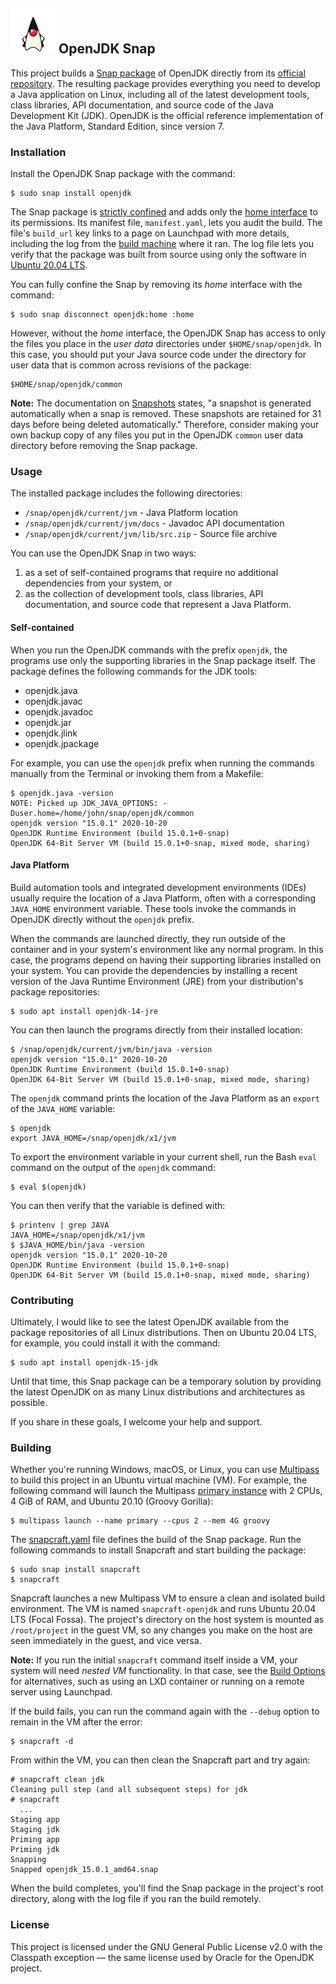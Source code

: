 ## ![Duke, the Java mascot, with arms akimbo](images/icon.png) OpenJDK Snap

This project builds a [Snap package](https://snapcraft.io) of OpenJDK directly from its [official repository](https://github.com/openjdk/jdk). The resulting package provides everything you need to develop a Java application on Linux, including all of the latest development tools, class libraries, API documentation, and source code of the Java Development Kit (JDK). OpenJDK is the official reference implementation of the Java Platform, Standard Edition, since version 7.

### Installation

Install the OpenJDK Snap package with the command:

```console
$ sudo snap install openjdk
```

The Snap package is [strictly confined](https://snapcraft.io/docs/snap-confinement) and adds only the [home interface](https://snapcraft.io/docs/home-interface) to its permissions. Its manifest file, `manifest.yaml`, lets you audit the build. The file's `build_url` key links to a page on Launchpad with more details, including the log from the [build machine](https://launchpad.net/builders) where it ran. The log file lets you verify that the package was built from source using only the software in [Ubuntu 20.04 LTS](https://cloud-images.ubuntu.com/focal/current/).

You can fully confine the Snap by removing its *home* interface with the command:

```console
$ sudo snap disconnect openjdk:home :home
```

However, without the *home* interface, the OpenJDK Snap has access to only the files you place in the *user data* directories under `$HOME/snap/openjdk`. In this case, you should put your Java source code under the directory for user data that is common across revisions of the package:

```
$HOME/snap/openjdk/common
```

**Note:** The documentation on [Snapshots](https://snapcraft.io/docs/snapshots) states, "a snapshot is generated automatically when a snap is removed. These snapshots are retained for 31 days before being deleted automatically." Therefore, consider making your own backup copy of any files you put in the OpenJDK `common` user data directory before removing the Snap package.

### Usage

The installed package includes the following directories:

* `/snap/openjdk/current/jvm` - Java Platform location
* `/snap/openjdk/current/jvm/docs` - Javadoc API documentation
* `/snap/openjdk/current/jvm/lib/src.zip` - Source file archive

You can use the OpenJDK Snap in two ways:

1. as a set of self-contained programs that require no additional dependencies from your system, or
2. as the collection of development tools, class libraries, API documentation, and source code that represent a Java Platform.

#### Self-contained

When you run the OpenJDK commands with the prefix `openjdk`, the programs use only the supporting libraries in the Snap package itself. The package defines the following commands for the JDK tools:

- openjdk.java
- openjdk.javac
- openjdk.javadoc
- openjdk.jar
- openjdk.jlink
- openjdk.jpackage

For example, you can use the `openjdk` prefix when running the commands manually from the Terminal or invoking them from a Makefile:

```console
$ openjdk.java -version
NOTE: Picked up JDK_JAVA_OPTIONS: -Duser.home=/home/john/snap/openjdk/common
openjdk version "15.0.1" 2020-10-20
OpenJDK Runtime Environment (build 15.0.1+0-snap)
OpenJDK 64-Bit Server VM (build 15.0.1+0-snap, mixed mode, sharing)
```

#### Java Platform

Build automation tools and integrated development environments (IDEs) usually require the location of a Java Platform, often with a corresponding `JAVA_HOME` environment variable. These tools invoke the commands in OpenJDK directly without the `openjdk` prefix.

When the commands are launched directly, they run outside of the container and in your system's environment like any normal program. In this case, the programs depend on having their supporting libraries installed on your system. You can provide the dependencies by installing a recent version of the Java Runtime Environment (JRE) from your distribution's package repositories:

```console
$ sudo apt install openjdk-14-jre
```

You can then launch the programs directly from their installed location:

```console
$ /snap/openjdk/current/jvm/bin/java -version
openjdk version "15.0.1" 2020-10-20
OpenJDK Runtime Environment (build 15.0.1+0-snap)
OpenJDK 64-Bit Server VM (build 15.0.1+0-snap, mixed mode, sharing)
```

The `openjdk` command prints the location of the Java Platform as an `export` of the `JAVA_HOME` variable:

```console
$ openjdk
export JAVA_HOME=/snap/openjdk/x1/jvm
```

To export the environment variable in your current shell, run the Bash `eval` command on the output of the `openjdk` command:

```console
$ eval $(openjdk)
```

You can then verify that the variable is defined with:

```console
$ printenv | grep JAVA
JAVA_HOME=/snap/openjdk/x1/jvm
$ $JAVA_HOME/bin/java -version
openjdk version "15.0.1" 2020-10-20
OpenJDK Runtime Environment (build 15.0.1+0-snap)
OpenJDK 64-Bit Server VM (build 15.0.1+0-snap, mixed mode, sharing)
```

### Contributing

Ultimately, I would like to see the latest OpenJDK available from the package repositories of all Linux distributions. Then on Ubuntu 20.04 LTS, for example, you could install it with the command:

```console
$ sudo apt install openjdk-15-jdk
```

Until that time, this Snap package can be a temporary solution by providing the latest OpenJDK on as many Linux distributions and architectures as possible.

If you share in these goals, I welcome your help and support.

### Building

Whether you're running Windows, macOS, or Linux, you can use [Multipass](https://multipass.run) to build this project in an Ubuntu virtual machine (VM). For example, the following command will launch the Multipass [primary instance](https://multipass.run/docs/primary-instance) with 2 CPUs, 4 GiB of RAM, and Ubuntu 20.10 (Groovy Gorilla):

```console
$ multipass launch --name primary --cpus 2 --mem 4G groovy
```

The [snapcraft.yaml](snap/snapcraft.yaml) file defines the build of the Snap package. Run the following commands to install Snapcraft and start building the package:

```console
$ sudo snap install snapcraft
$ snapcraft
```

Snapcraft launches a new Multipass VM to ensure a clean and isolated build environment. The VM is named `snapcraft-openjdk` and runs Ubuntu 20.04 LTS (Focal Fossa). The project's directory on the host system is mounted as `/root/project` in the guest VM, so any changes you make on the host are seen immediately in the guest, and vice versa.

**Note:** If you run the initial `snapcraft` command itself inside a VM, your system will need *nested VM* functionality. In that case, see the [Build Options](https://snapcraft.io/docs/build-options) for alternatives, such as using an LXD container or running on a remote server using Launchpad.

If the build fails, you can run the command again with the `--debug` option to remain in the VM after the error:

```console
$ snapcraft -d
```

From within the VM, you can then clean the Snapcraft part and try again:

```console
# snapcraft clean jdk
Cleaning pull step (and all subsequent steps) for jdk
# snapcraft
  ...
Staging app
Staging jdk
Priming app
Priming jdk
Snapping
Snapped openjdk_15.0.1_amd64.snap
```

When the build completes, you'll find the Snap package in the project's root directory, along with the log file if you ran the build remotely.

### License

This project is licensed under the GNU General Public License v2.0 with the Classpath exception — the same license used by Oracle for the OpenJDK project.
